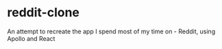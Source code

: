 # reddit-clone
An attempt to recreate the app I spend most of my time on - Reddit, using Apollo and React
